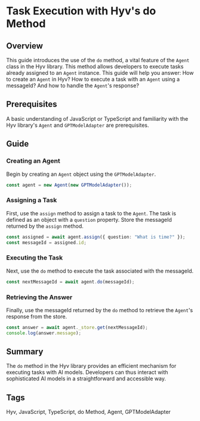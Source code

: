 # Task Execution with Hyv's do Method

## Overview

This guide introduces the use of the `do` method, a vital feature of the `Agent` class in the Hyv
library. This method allows developers to execute tasks already assigned to an `Agent` instance.
This guide will help you answer: How to create an `Agent` in Hyv? How to execute a task with an
`Agent` using a messageId? And how to handle the `Agent`'s response?

## Prerequisites

A basic understanding of JavaScript or TypeScript and familiarity with the Hyv library's `Agent` and
`GPTModelAdapter` are prerequisites.

## Guide

### Creating an Agent

Begin by creating an `Agent` object using the `GPTModelAdapter`.

```typescript
const agent = new Agent(new GPTModelAdapter());
```

### Assigning a Task

First, use the `assign` method to assign a task to the `Agent`. The task is defined as an object
with a `question` property. Store the messageId returned by the `assign` method.

```typescript
const assigned = await agent.assign({ question: "What is time?" });
const messageId = assigned.id;
```

### Executing the Task

Next, use the `do` method to execute the task associated with the messageId.

```typescript
const nextMessageId = await agent.do(messageId);
```

### Retrieving the Answer

Finally, use the messageId returned by the `do` method to retrieve the `Agent`'s response from the
store.

```typescript
const answer = await agent._store.get(nextMessageId);
console.log(answer.message);
```

## Summary

The `do` method in the Hyv library provides an efficient mechanism for executing tasks with AI
models. Developers can thus interact with sophisticated AI models in a straightforward and
accessible way.

## Tags

Hyv, JavaScript, TypeScript, do Method, Agent, GPTModelAdapter
